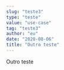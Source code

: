 ```yaml
---
slug: "teste3"
type: "teste"
value: "use-case"
tag: "teste3"
author: "eu"
date: "2020-08-06"
title: "Outro teste"
---
```


Outro teste